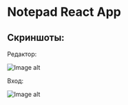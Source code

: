# Notepad React App

## Скриншоты:

Редактор:

![Image alt](https://github.com/mrsrtAndrey/notepad-react/blob/main/src/screen/1.jpg)

Вход:

![Image alt](https://github.com/mrsrtAndrey/notepad-react/blob/main/src/screen/2.jpg)
